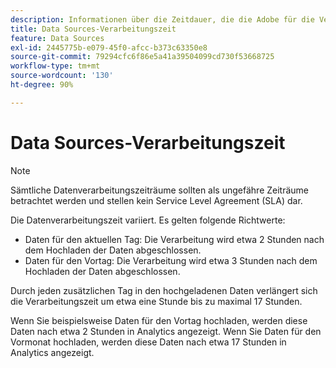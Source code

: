 ```yaml
---
description: Informationen über die Zeitdauer, die die Adobe für die Verarbeitung von Datenquellen benötigt.
title: Data Sources-Verarbeitungszeit
feature: Data Sources
exl-id: 2445775b-e079-45f0-afcc-b373c63350e8
source-git-commit: 79294cfc6f86e5a41a39504099cd730f53668725
workflow-type: tm+mt
source-wordcount: '130'
ht-degree: 90%

---
```


# Data Sources-Verarbeitungszeit

>[!NOTE]
>Sämtliche Datenverarbeitungszeiträume sollten als ungefähre Zeiträume betrachtet werden und stellen kein Service Level Agreement (SLA) dar.

Die Datenverarbeitungszeit variiert. Es gelten folgende Richtwerte:

* Daten für den aktuellen Tag: Die Verarbeitung wird etwa 2 Stunden nach dem Hochladen der Daten abgeschlossen.
* Daten für den Vortag: Die Verarbeitung wird etwa 3 Stunden nach dem Hochladen der Daten abgeschlossen.

Durch jeden zusätzlichen Tag in den hochgeladenen Daten verlängert sich die Verarbeitungszeit um etwa eine Stunde bis zu maximal 17 Stunden.

Wenn Sie beispielsweise Daten für den Vortag hochladen, werden diese Daten nach etwa 2 Stunden in Analytics angezeigt. Wenn Sie Daten für den Vormonat hochladen, werden diese Daten nach etwa 17 Stunden in Analytics angezeigt.
